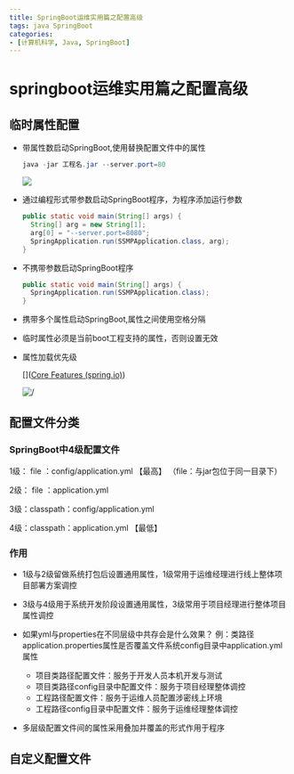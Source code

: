 ```yaml
---
title: SpringBoot运维实用篇之配置高级
tags: java SpringBoot
categories:
- [计算机科学, Java, SpringBoot]
---
```


# springboot运维实用篇之配置高级

## 临时属性配置

* 带属性数启动SpringBoot,使用替换配置文件中的属性

  ```java
  java -jar 工程名.jar --server.port=80
  ```

  ![](https://gitee.com/nobody_heard_of_it/pic-md1/raw/master/image/20211119220801.png)

* 通过编程形式带参数启动SpringBoot程序，为程序添加运行参数

  ```java
  public static void main(String[] args) {
  	String[] arg = new String[1];
  	arg[0] = "--server.port=8080";
  	SpringApplication.run(SSMPApplication.class, arg);
  }
  ```

* 不携带参数启动SpringBoot程序

  ```java
  public static void main(String[] args) {
  	SpringApplication.run(SSMPApplication.class);
  }
  
  ```

  

* 携带多个属性启动SpringBoot,属性之间使用空格分隔

* 临时属性必须是当前boot工程支持的属性，否则设置无效

* 属性加载优先级

  []([Core Features (spring.io)](https://docs.spring.io/spring-boot/docs/current/reference/html/features.html#features.external-config))

  ![/](https://gitee.com/nobody_heard_of_it/pic-md1/raw/master/image/20211119214529.png)

## 配置文件分类

### SpringBoot中4级配置文件 

1级： file ：config/application.yml 【最高】 （file：与jar包位于同一目录下）

2级： file ：application.yml 

3级：classpath：config/application.yml 

4级：classpath：application.yml 【最低】

### 作用

* 1级与2级留做系统打包后设置通用属性，1级常用于运维经理进行线上整体项目部署方案调控
* 3级与4级用于系统开发阶段设置通用属性，3级常用于项目经理进行整体项目属性调控
* 如果yml与properties在不同层级中共存会是什么效果？ 例：类路径application.properties属性是否覆盖文件系统config目录中application.yml属性
  * 项目类路径配置文件：服务于开发人员本机开发与测试 
  * 项目类路径config目录中配置文件：服务于项目经理整体调控 
  * 工程路径配置文件：服务于运维人员配置涉密线上环境 
  * 工程路径config目录中配置文件：服务于运维经理整体调控 

* 多层级配置文件间的属性采用叠加并覆盖的形式作用于程序

## 自定义配置文件

